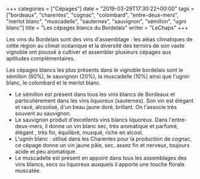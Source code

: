+++
categories = ["Cépages"]
date = "2019-03-29T17:30:22+00:00"
tags = ["bordeaux", "charentes", "cognac", "colombard", "entre-deux-mers", "merlot blanc", "muscadelle", "sauternes", "sauvignon", "sémillon", "ugni blanc"] 
title = "Les cépages blancs du Bordelais"
writer = "LeChaps"
+++

Les vins du Bordelais sont des vins d'assemblage : les aléas climatiques de cette région au climat océanique et la diversité des terroirs de son vaste vignoble ont poussé à cultiver et assembler plusieurs cépages aux aptitudes complémentaires.  

Les cépages blancs les plus présents dans le vignoble bordelais sont le sémillon (60%), le sauvignon (20%), la muscadelle (10%) ainsi que l'ugnin blanc, le colombard et le merlot blanc.

* Le sémillon est présent dans tous les vins blancs de Bordeaux et particulièrement dans les vins liquoreux (sauternes). Son vin est élégant et racé, alcoolisé, d'un beau jaune doré, brillant. On l'associe très souvent au sauvignon.
* Le sauvignon produit d'excellents vins blancs liquoreux. Dans l'entre-deux-mers, il donne un vin blanc sec, très aromatique et parfumé, élégant , très fin, équilibré, musqué, riche en alcool.
* L'ugnin blanc : utilisé dans les Charentes pour la production de cognac, ce cépage donne un vin jaune pâle, sec, assez fin et nerveux, toujours acide et peu aromatique.
* Le muscadelle est présent en appoint dans tous les assemblages des vins blancs, secs ou liquoreux auxquels il apporte une touche florale muscatée.